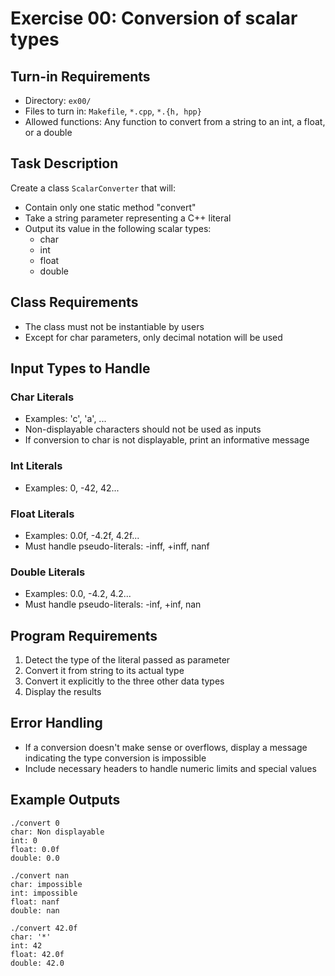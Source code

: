 # Exercise 00: Conversion of scalar types

## Turn-in Requirements
- Directory: `ex00/`
- Files to turn in: `Makefile`, `*.cpp`, `*.{h, hpp}`
- Allowed functions: Any function to convert from a string to an int, a float, or a double

## Task Description
Create a class `ScalarConverter` that will:
- Contain only one static method "convert"
- Take a string parameter representing a C++ literal
- Output its value in the following scalar types:
  - char
  - int
  - float
  - double

## Class Requirements
- The class must not be instantiable by users
- Except for char parameters, only decimal notation will be used

## Input Types to Handle

### Char Literals
- Examples: 'c', 'a', ...
- Non-displayable characters should not be used as inputs
- If conversion to char is not displayable, print an informative message

### Int Literals
- Examples: 0, -42, 42...

### Float Literals
- Examples: 0.0f, -4.2f, 4.2f...
- Must handle pseudo-literals: -inff, +inff, nanf

### Double Literals
- Examples: 0.0, -4.2, 4.2...
- Must handle pseudo-literals: -inf, +inf, nan

## Program Requirements
1. Detect the type of the literal passed as parameter
2. Convert it from string to its actual type
3. Convert it explicitly to the three other data types
4. Display the results

## Error Handling
- If a conversion doesn't make sense or overflows, display a message indicating the type conversion is impossible
- Include necessary headers to handle numeric limits and special values

## Example Outputs

```
./convert 0
char: Non displayable
int: 0
float: 0.0f
double: 0.0

./convert nan
char: impossible
int: impossible
float: nanf
double: nan

./convert 42.0f
char: '*'
int: 42
float: 42.0f
double: 42.0
``` 